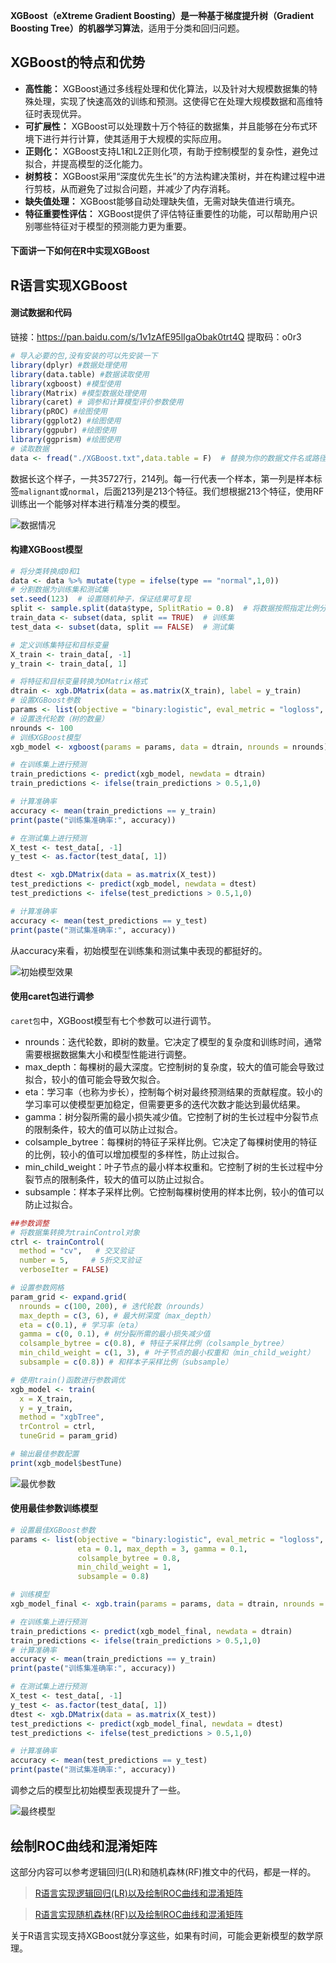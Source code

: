 **XGBoost（eXtreme Gradient Boosting）是一种基于梯度提升树（Gradient Boosting Tree）的机器学习算法**，适用于分类和回归问题。

## XGBoost的特点和优势
- **高性能：** XGBoost通过多线程处理和优化算法，以及针对大规模数据集的特殊处理，实现了快速高效的训练和预测。这使得它在处理大规模数据和高维特征时表现优异。
- **可扩展性：** XGBoost可以处理数十万个特征的数据集，并且能够在分布式环境下进行并行计算，使其适用于大规模的实际应用。
- **正则化：** XGBoost支持L1和L2正则化项，有助于控制模型的复杂性，避免过拟合，并提高模型的泛化能力。
- **树剪枝：** XGBoost采用“深度优先生长”的方法构建决策树，并在构建过程中进行剪枝，从而避免了过拟合问题，并减少了内存消耗。
- **缺失值处理：** XGBoost能够自动处理缺失值，无需对缺失值进行填充。
- **特征重要性评估：** XGBoost提供了评估特征重要性的功能，可以帮助用户识别哪些特征对于模型的预测能力更为重要。


#### 下面讲一下如何在R中实现**XGBoost**
## R语言实现XGBoost
#### 测试数据和代码
链接：https://pan.baidu.com/s/1v1zAfE95lIgaObak0trt4Q 
提取码：o0r3
```r
# 导入必要的包,没有安装的可以先安装一下
library(dplyr) #数据处理使用
library(data.table) #数据读取使用
library(xgboost) #模型使用
library(Matrix) #模型数据处理使用
library(caret) # 调参和计算模型评价参数使用
library(pROC) #绘图使用
library(ggplot2) #绘图使用
library(ggpubr) #绘图使用
library(ggprism) #绘图使用
# 读取数据
data <- fread("./XGBoost.txt",data.table = F)  # 替换为你的数据文件名或路径
```

数据长这个样子，一共35727行，214列。每一行代表一个样本，第一列是样本标签`malignant`或`normal`，后面213列是213个特征。我们想根据213个特征，使用RF训练出一个能够对样本进行精准分类的模型。

![数据情况](https://files.mdnice.com/user/23696/fd2c11b4-33bf-4806-84e9-8699cd26fa24.png)


#### 构建XGBoost模型
```r
# 将分类转换成0和1
data <- data %>% mutate(type = ifelse(type == "normal",1,0))
# 分割数据为训练集和测试集
set.seed(123)  # 设置随机种子，保证结果可复现
split <- sample.split(data$type, SplitRatio = 0.8)  # 将数据按照指定比例分割
train_data <- subset(data, split == TRUE)  # 训练集
test_data <- subset(data, split == FALSE)  # 测试集

# 定义训练集特征和目标变量
X_train <- train_data[, -1]
y_train <- train_data[, 1]

# 将特征和目标变量转换为DMatrix格式
dtrain <- xgb.DMatrix(data = as.matrix(X_train), label = y_train)
# 设置XGBoost参数
params <- list(objective = "binary:logistic", eval_metric = "logloss", eta = 0.1, max_depth = 3)
# 设置迭代轮数（树的数量）
nrounds <- 100
# 训练XGBoost模型
xgb_model <- xgboost(params = params, data = dtrain, nrounds = nrounds)

# 在训练集上进行预测
train_predictions <- predict(xgb_model, newdata = dtrain)
train_predictions <- ifelse(train_predictions > 0.5,1,0)

# 计算准确率
accuracy <- mean(train_predictions == y_train)
print(paste("训练集准确率:", accuracy))

# 在测试集上进行预测
X_test <- test_data[, -1]
y_test <- as.factor(test_data[, 1])

dtest <- xgb.DMatrix(data = as.matrix(X_test))
test_predictions <- predict(xgb_model, newdata = dtest)
test_predictions <- ifelse(test_predictions > 0.5,1,0)

# 计算准确率
accuracy <- mean(test_predictions == y_test)
print(paste("测试集准确率:", accuracy))
```
从accuracy来看，初始模型在训练集和测试集中表现的都挺好的。

![初始模型效果](https://files.mdnice.com/user/23696/b6b3773c-f59b-4dcb-9aef-03a51f0404c4.png)

#### 使用**caret包**进行调参
`caret包`中，XGBoost模型有七个参数可以进行调节。
- nrounds：迭代轮数，即树的数量。它决定了模型的复杂度和训练时间，通常需要根据数据集大小和模型性能进行调整。
- max_depth：每棵树的最大深度。它控制树的复杂度，较大的值可能会导致过拟合，较小的值可能会导致欠拟合。
- eta：学习率（也称为步长），控制每个树对最终预测结果的贡献程度。较小的学习率可以使模型更加稳定，但需要更多的迭代次数才能达到最优结果。
- gamma：树分裂所需的最小损失减少值。它控制了树的生长过程中分裂节点的限制条件，较大的值可以防止过拟合。
- colsample_bytree：每棵树的特征子采样比例。它决定了每棵树使用的特征的比例，较小的值可以增加模型的多样性，防止过拟合。
- min_child_weight：叶子节点的最小样本权重和。它控制了树的生长过程中分裂节点的限制条件，较大的值可以防止过拟合。
- subsample：样本子采样比例。它控制每棵树使用的样本比例，较小的值可以防止过拟合。
```r
##参数调整
# 将数据集转换为trainControl对象
ctrl <- trainControl(
  method = "cv",   # 交叉验证
  number = 5,     # 5折交叉验证
  verboseIter = FALSE)

# 设置参数网格
param_grid <- expand.grid(
  nrounds = c(100, 200), # 迭代轮数（nrounds）
  max_depth = c(3, 6), # 最大树深度（max_depth）
  eta = c(0.1), # 学习率（eta）
  gamma = c(0, 0.1), # 树分裂所需的最小损失减少值
  colsample_bytree = c(0.8), # 特征子采样比例（colsample_bytree）
  min_child_weight = c(1, 3), # 叶子节点的最小权重和（min_child_weight）
  subsample = c(0.8)) # 和样本子采样比例（subsample）

# 使用train()函数进行参数调优
xgb_model <- train(
  x = X_train,
  y = y_train,
  method = "xgbTree",
  trControl = ctrl,
  tuneGrid = param_grid)

# 输出最佳参数配置
print(xgb_model$bestTune)
```

![最优参数](https://files.mdnice.com/user/23696/198073cb-7179-4390-8bd5-979e0f9ff6ce.png)

#### 使用最佳参数训练模型
```r
# 设置最佳XGBoost参数
params <- list(objective = "binary:logistic", eval_metric = "logloss", 
               eta = 0.1, max_depth = 3, gamma = 0.1,
               colsample_bytree = 0.8,
               min_child_weight = 1,
               subsample = 0.8)

# 训练模型
xgb_model_final <- xgb.train(params = params, data = dtrain, nrounds = 200)

# 在训练集上进行预测
train_predictions <- predict(xgb_model_final, newdata = dtrain)
train_predictions <- ifelse(train_predictions > 0.5,1,0)
# 计算准确率
accuracy <- mean(train_predictions == y_train)
print(paste("训练集准确率:", accuracy))

# 在测试集上进行预测
X_test <- test_data[, -1]
y_test <- as.factor(test_data[, 1])
dtest <- xgb.DMatrix(data = as.matrix(X_test))
test_predictions <- predict(xgb_model_final, newdata = dtest)
test_predictions <- ifelse(test_predictions > 0.5,1,0)

# 计算准确率
accuracy <- mean(test_predictions == y_test)
print(paste("测试集准确率:", accuracy))
```
调参之后的模型比初始模型表现提升了一些。

![最终模型](https://files.mdnice.com/user/23696/40eaf678-df5f-49e5-9440-99d5948b8413.png)

## 绘制ROC曲线和混淆矩阵
这部分内容可以参考逻辑回归(LR)和随机森林(RF)推文中的代码，都是一样的。
> [R语言实现逻辑回归(LR)以及绘制ROC曲线和混淆矩阵](https://mp.weixin.qq.com/s?__biz=Mzg2NjYzNjQ4Ng==&mid=2247485845&idx=1&sn=573ba5c4c0f1cff15c7d5bdee6926778&chksm=ce468e3cf931072ad013aafb100f3da30975b4ec7f6e2fbb87560de7b305d98b4dbbd8f0845c&token=350331289&lang=zh_CN#rd)

> [R语言实现随机森林(RF)以及绘制ROC曲线和混淆矩阵](https://mp.weixin.qq.com/s?__biz=Mzg2NjYzNjQ4Ng==&mid=2247485894&idx=1&sn=b58c4e2701d4ddd69cbde2ade32f6d46&chksm=ce468e6ff93107796e9f5870a4606457733c0d5b40f7bf5da7380d82c134066248d2c8e3b4f6&token=350331289&lang=zh_CN#rd)

关于R语言实现支持XGBoost就分享这些，如果有时间，可能会更新模型的数学原理。


